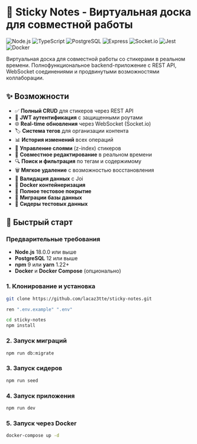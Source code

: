 # 🎯 Sticky Notes - Виртуальная доска для совместной работы

![Node.js](https://img.shields.io/badge/Node.js-18%2B-green)
![TypeScript](https://img.shields.io/badge/TypeScript-5%2B-blue)
![PostgreSQL](https://img.shields.io/badge/PostgreSQL-12%2B-orange)
![Express](https://img.shields.io/badge/Express-4%2B-lightgrey)
![Socket.io](https://img.shields.io/badge/Socket.io-4%2B-yellow)
![Jest](https://img.shields.io/badge/Jest-29%2B-red)
![Docker](https://img.shields.io/badge/Docker-✓-blue)

Виртуальная доска для совместной работы со стикерами в реальном времени. Полнофункциональное backend-приложение с REST API, WebSocket соединениями и продвинутыми возможностями коллаборации.

## ✨ Возможности

- ✅ **Полный CRUD** для стикеров через REST API
- 🔐 **JWT аутентификация** с защищенными роутами
- 🌐 **Real-time обновления** через WebSocket (Socket.io)
- 🏷️ **Система тегов** для организации контента
- 📊 **История изменений** всех операций
- 🎨 **Управление слоями** (z-index) стикеров
- 👥 **Совместное редактирование** в реальном времени
- 🔍 **Поиск и фильтрация** по тегам и содержимому
- 🗑️ **Мягкое удаление** с возможностью восстановления
- 📝 **Валидация данных** с Joi
- 🐳 **Docker контейнеризация**
- 🧪 **Полное тестовое покрытие**
- 🔧 **Миграции базы данных**
- 🌱 **Сидеры тестовых данных**

## 🚀 Быстрый старт

### Предварительные требования

- **Node.js** 18.0.0 или выше
- **PostgreSQL** 12 или выше
- **npm** 9 или **yarn** 1.22+
- **Docker** и **Docker Compose** (опционально)

### 1. Клонирование и установка

```bash
git clone https://github.com/lacaz3tte/sticky-notes.git

ren ".env.example" ".env"

cd sticky-notes
npm install

```

### 2. Запуск миграций

```bash
npm run db:migrate
```

### 3. Запуск сидеров

```bash
npm run seed
```

### 4. Запуск приложения

```bash
npm run dev
```

### 5. Запуск через Docker 

```bash
docker-compose up -d
```







